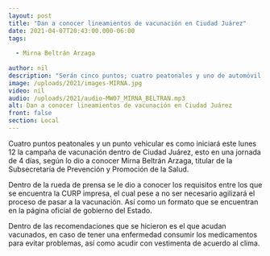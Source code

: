 ```yaml
---
layout: post
title: "Dan a conocer lineamientos de vacunación en Ciudad Juárez"
date: 2021-04-07T20:43:00.000-06:00
tags:
  
  - Mirna Beltrán Arzaga
  
author: nil
description: "Serán cinco puntos; cuatro peatonales y uno de automóvil."
image: /uploads/2021/images-MIRNA.jpg
video: nil
audio: /uploads/2021/audio-MW07_MIRNA_BELTRAN.mp3
alt: Dan a conocer lineamientos de vacunación en Ciudad Juárez
front: false
section: Local
---
```


Cuatro puntos peatonales y un punto vehicular es como iniciará este lunes 12 la campaña de vacunación dentro de Ciudad Juárez, esto en una jornada de 4 días, según lo dio a conocer Mirna Beltrán Arzaga, titular de la Subsecretaría de Prevención y Promoción de la Salud.

Dentro de la rueda de prensa se le dio a conocer los requisitos entre los que se encuentra la CURP impresa, el cual pese a no ser necesario agilizará el proceso de pasar a la vacunación. Así como un formato que se encuentran en la página oficial de gobierno del Estado.

Dentro de las recomendaciones que se hicieron es el que acudan vacunados, en caso de tener una enfermedad consumir los medicamentos para evitar problemas, así como acudir con vestimenta de acuerdo al clima.
